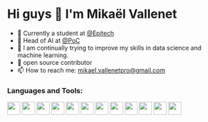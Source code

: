 # Hi guys 👋  I'm Mikaël Vallenet


- 🔭 Currently a student at [@Epitech](https://www.epitech.eu/)
- 🤖 Head of AI at [@PoC](https://www.poc-innovation.fr/)
- 🌱 I am continually trying to improve my skills in data science and machine learning.
- 👯 open source contributor
- 📫 How to reach me: mikael.vallenetpro@gmail.com


<h3 align="left">Languages and Tools:</h3>

<code><img src="https://cdn.jsdelivr.net/npm/programming-languages-logos/src/python/python.png" height="30"></code>
<code><img src="https://upload.wikimedia.org/wikipedia/commons/thumb/2/2d/Tensorflow_logo.svg/1200px-Tensorflow_logo.svg.png" height="30"></code>
<code><img src="https://pytorch.org/assets/images/pytorch-logo.png" height="30"></code>
<code><img src="https://cdn.jsdelivr.net/npm/programming-languages-logos/src/c/c.png" height="30"></code>
<code><img src="https://upload.wikimedia.org/wikipedia/commons/thumb/1/18/ISO_C%2B%2B_Logo.svg/1822px-ISO_C%2B%2B_Logo.svg.png" height="30"></code>
<code><img src="https://upload.wikimedia.org/wikipedia/fr/thumb/2/2e/Java_Logo.svg/1200px-Java_Logo.svg.png" height="30"></code>
<code><img src="http://content.arduino.cc/brand/arduino-color.svg" height="30"></code>
<code><img src="https://upload.wikimedia.org/wikipedia/fr/thumb/3/3b/Raspberry_Pi_logo.svg/1200px-Raspberry_Pi_logo.svg.png" height="30"></code>
<code><img src="https://www.docker.com/sites/default/files/d8/2019-07/vertical-logo-monochromatic.png" height="30"></code>
<code><img src="https://upload.wikimedia.org/wikipedia/commons/thumb/d/d9/Node.js_logo.svg/1280px-Node.js_logo.svg.png" height="30"></code>
<code><img src="https://upload.wikimedia.org/wikipedia/commons/thumb/2/27/PHP-logo.svg/1200px-PHP-logo.svg.png" height="30"></code>
<code><img src="https://upload.wikimedia.org/wikipedia/commons/thumb/2/2b/Tux-simple.svg/154px-Tux-simple.svg.png" height="30"></code>
